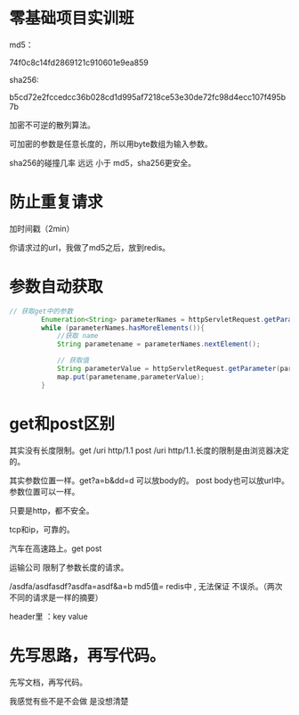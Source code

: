 # 零基础项目实训班

md5：

74f0c8c14fd2869121c910601e9ea859

sha256:

b5cd72e2fccedcc36b028cd1d995af7218ce53e30de72fc98d4ecc107f495b7b



加密不可逆的散列算法。

可加密的参数是任意长度的，所以用byte数组为输入参数。

sha256的碰撞几率 远远 小于 md5，sha256更安全。



# 防止重复请求

加时间戳（2min）

你请求过的url，我做了md5之后，放到redis。



# 参数自动获取

```java
// 获取get中的参数
		Enumeration<String> parameterNames = httpServletRequest.getParameterNames();
		while (parameterNames.hasMoreElements()){
			//获取 name
			String parametename = parameterNames.nextElement();

			// 获取值
			String parameterValue = httpServletRequest.getParameter(parametename);
			map.put(parametename,parameterValue);
		}
```



# get和post区别

其实没有长度限制。get /uri  http/1.1   post  /uri http/1.1.长度的限制是由浏览器决定的。

其实参数位置一样。get?a=b&dd=d 可以放body的。   post body也可以放url中。参数位置可以一样。

只要是http，都不安全。



tcp和ip，可靠的。

汽车在高速路上。get  post

运输公司 限制了参数长度的请求。



/asdfa/asdfasdf?asdfa=asdf&a=b     md5值=  redis中  , 无法保证 不误杀。（两次不同的请求是一样的摘要）



header里 ：key value



# 先写思路，再写代码。

先写文档，再写代码。

我感觉有些不是不会做 是没想清楚





